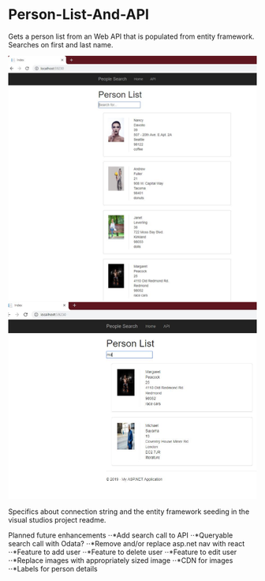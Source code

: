 # Person-List-And-API
Gets a person list from an Web API that is populated from entity framework.  Searches on first and last name.

![Image of the Initial Search Page](https://github.com/visgitprojects/Person-List-And-API/blob/master/PersonAPI/PersonAPI/Content/Examples/initiallist.JPG)
![Image of Search on Last name and First Name](PersonAPI/PersonAPI/Content/Examples/searchbylastnameandfirstnameresults.JPG)

Specifics about connection string and the entity framework seeding in the visual studios project readme. 

Planned future enhancements
⋅⋅*Add search call to API
  ⋅⋅*Queryable search call with Odata? 
⋅⋅*Remove and/or replace asp.net nav with react 
⋅⋅*Feature to add user
⋅⋅*Feature to delete user
⋅⋅*Feature to edit user
⋅⋅*Replace images with appropriately sized image
⋅⋅*CDN for images
⋅⋅*Labels for person details

